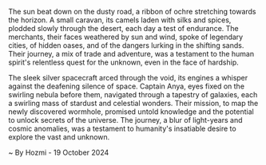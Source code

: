 
The sun beat down on the dusty road, a ribbon of ochre stretching towards the horizon. A small caravan, its camels laden with silks and spices, plodded slowly through the desert, each day a test of endurance. The merchants, their faces weathered by sun and wind, spoke of legendary cities, of hidden oases, and of the dangers lurking in the shifting sands.  Their journey, a mix of trade and adventure, was a testament to the human spirit's relentless quest for the unknown, even in the face of hardship.

The sleek silver spacecraft arced through the void, its engines a whisper against the deafening silence of space. Captain Anya, eyes fixed on the swirling nebula before them, navigated through a tapestry of galaxies, each a swirling mass of stardust and celestial wonders. Their mission, to map the newly discovered wormhole, promised untold knowledge and the potential to unlock secrets of the universe.  The journey, a blur of light-years and cosmic anomalies, was a testament to humanity's insatiable desire to explore the vast and unknown. 

~ By Hozmi - 19 October 2024
